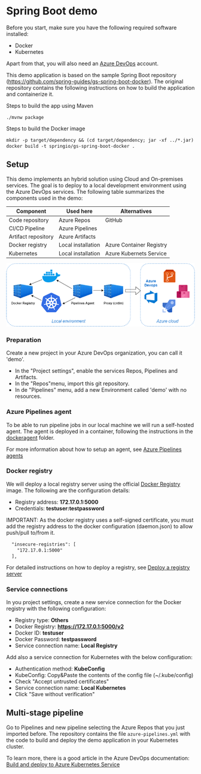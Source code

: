 # Spring Boot demo

Before you start, make sure you have the following required software installed:
* Docker
* Kubernetes

Apart from that, you will also need an [Azure DevOps](https://dev.azure.com) account. 

This demo application is based on the sample Spring Boot repository (https://github.com/spring-guides/gs-spring-boot-docker). The original repository contains the following instructions on how to build the application and containerize it.

Steps to build the app using Maven
```
./mvnw package
```
Steps to build the Docker image
```
mkdir -p target/dependency && (cd target/dependency; jar -xf ../*.jar)
docker build -t springio/gs-spring-boot-docker .
```

## Setup
This demo implements an hybrid solution using Cloud and On-premises services. The goal is to deploy to a local development environment using the Azure DevOps services. The following table summarizes the components used in the demo:

| Component | Used here | Alternatives |
| --- | --- | --- |
| Code repository | Azure Repos | GitHub |
| CI/CD Pipeline | Azure Pipelines | |
| Artifact repository | Azure Artifacts | |
| Docker registry | Local installation | Azure Container Registry |
| Kubernetes | Local installation | Azure Kubernets Service |

![Architecture components](architecture-demo.png)

### Preparation
Create a new project in your Azure DevOps organization, you can call it 'demo'.
- In the "Project settings", enable the services Repos, Pipelines and Artifacts.
- In the "Repos"menu, import this git repository.
- In de "Pipelines" menu, add a new Environment called 'demo' with no resources.

### Azure Pipelines agent
To be able to run pipeline jobs in our local machine we will run a self-hosted agent. The agent is deployed in a container, following the instructions in the [dockeragent](dockeragent) folder.

For more information about how to setup an agent, see [Azure Pipelines agents](https://docs.microsoft.com/en-us/azure/devops/pipelines/agents/agents?view=azure-devops&tabs=browser)

### Docker registry
We will deploy a local registry server using the official [Docker Registry](https://hub.docker.com/_/registry) image. The following are the configuration details:
* Registry address: **172.17.0.1:5000**
* Credentials: **testuser:testpassword**

IMPORTANT: As the docker registry uses a self-signed certificate, you must add the registry address to the docker configuration (daemon.json) to allow push/pull to/from it.
```
  "insecure-registries": [
    "172.17.0.1:5000"
  ],
```
For detailed instructions on how to deploy a registry, see [Deploy a registry server](https://docs.docker.com/registry/deploying/)

### Service connections
In you project settings, create a new service connection for the Docker registry with the following configuration:
* Registry type: **Others**
* Docker Registry: **https://172.17.0.1:5000/v2**
* Docker ID: **testuser**
* Docker Password: **testpassword**
* Service connection name: **Local Registry**

Add also a service connection for Kubernetes with the below configuration:
* Authentication method: **KubeConfig**
* KubeConfig: Copy&Paste the contents of the config file (~/.kube/config)
* Check "Accept untrusted certificates"
* Service connection name: **Local Kubernetes**
* Click "Save without verification"

## Multi-stage pipeline
Go to Pipelines and new pipeline selecting the Azure Repos that you just imported before. The repository contains the file `azure-pipelines.yml` with the code to build and deploy the demo application in your Kubernetes cluster.

To learn more, there is a good article in the Azure DevOps documentation: [Build and deploy to Azure Kubernetes Service](https://docs.microsoft.com/en-us/azure/devops/pipelines/ecosystems/kubernetes/aks-template?view=azure-devops)

